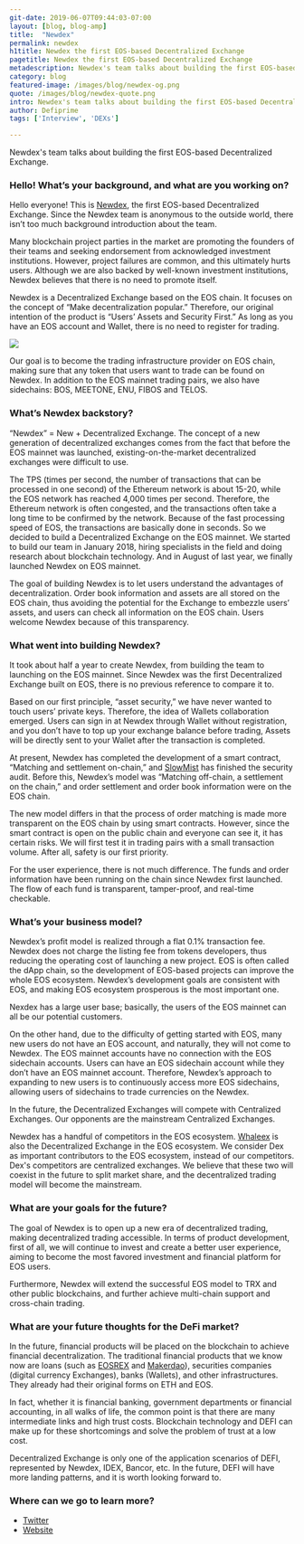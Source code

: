 ```yaml
---
git-date: 2019-06-07T09:44:03-07:00
layout: [blog, blog-amp]
title:  "Newdex"
permalink: newdex
h1title: Newdex the first EOS-based Decentralized Exchange
pagetitle: Newdex the first EOS-based Decentralized Exchange  
metadescription: Newdex's team talks about building the first EOS-based Decentralized Exchange.
category: blog
featured-image: /images/blog/newdex-og.png
quote: /images/blog/newdex-quote.png
intro: Newdex's team talks about building the first EOS-based Decentralized Exchange.
author: Defiprime
tags: ['Interview', 'DEXs']

---
```

Newdex's team talks about building the first EOS-based Decentralized Exchange.

### Hello! What’s your background, and what are you working on?

Hello everyone! This is [Newdex](https://newdex.io/), the first EOS-based Decentralized Exchange. Since the Newdex team is anonymous to the outside world, there isn’t too much background introduction about the team.

Many blockchain project parties in the market are promoting the founders of their teams and seeking endorsement from acknowledged investment institutions. However, project failures are common, and this ultimately hurts users. Although we are also backed by well-known investment institutions, Newdex believes that there is no need to promote itself.

Newdex is a Decentralized Exchange based on the EOS chain. It focuses on the concept of “Make decentralization popular.” Therefore, our original intention of the product is “Users’ Assets and Security First.” As long as you have an EOS account and Wallet, there is no need to register for trading.  

![](/images/blog/newdex1.png)

Our goal is to become the trading infrastructure provider on EOS chain, making sure that any token that users want to trade can be found on Newdex. In addition to the EOS mainnet trading pairs, we also have sidechains: BOS, MEETONE, ENU, FIBOS and TELOS.

### What’s Newdex backstory?

“Newdex” = New + Decentralized Exchange. The concept of a new generation of decentralized exchanges comes from the fact that before the EOS mainnet was launched, existing-on-the-market decentralized exchanges were difficult to use.

The TPS (times per second, the number of transactions that can be processed in one second) of the Ethereum network is about 15-20, while the EOS network has reached 4,000 times per second. Therefore, the Ethereum network is often congested, and the transactions often take a long time to be confirmed by the network. Because of the fast processing speed of EOS, the transactions are basically done in seconds.
So we decided to build a Decentralized Exchange on the EOS mainnet. We started to build our team in January 2018, hiring specialists in the field and doing research about blockchain technology. And in August of last year, we finally launched Newdex on EOS mainnet.

The goal of building Newdex is to let users understand the advantages of decentralization. Order book information and assets are all stored on the EOS chain, thus avoiding the potential for the Exchange to embezzle users’ assets, and users can check all information on the EOS chain. Users welcome Newdex because of this transparency.

### What went into building Newdex?

It took about half a year to create Newdex, from building the team to launching on the EOS mainnet. Since Newdex was the first Decentralized Exchange built on EOS, there is no previous reference to compare it to.

Based on our first principle, “asset security,” we have never wanted to touch users’ private keys. Therefore, the idea of Wallets collaboration emerged. Users can sign in at Newdex through Wallet without registration, and you don’t have to top up your exchange balance before trading, Assets will be directly sent to your Wallet after the transaction is completed.

At present, Newdex has completed the development of a smart contract, “Matching and settlement on-chain,” and [SlowMist](https://www.slowmist.com/en/) has finished the security audit. Before this, Newdex’s model was “Matching off-chain, a settlement on the chain,” and order settlement and order book information were on the EOS chain.

The new model differs in that the process of order matching is made more transparent on the EOS chain by using smart contracts. However, since the smart contract is open on the public chain and everyone can see it, it has certain risks. We will first test it in trading pairs with a small transaction volume. After all, safety is our first priority.

For the user experience, there is not much difference. The funds and order information have been running on the chain since Newdex first launched. The flow of each fund is transparent, tamper-proof, and real-time checkable.

### What’s your business model?

Newdex’s profit model is realized through a flat 0.1% transaction fee. Newdex does not charge the listing fee from tokens developers, thus reducing the operating cost of launching a new project. EOS is often called the dApp chain, so the development of EOS-based projects can improve the whole EOS ecosystem. Newdex’s development goals are consistent with EOS, and making EOS ecosystem prosperous is the most important one.

Nexdex has a large user base; basically, the users of the EOS mainnet can all be our potential customers.

On the other hand, due to the difficulty of getting started with EOS, many new users do not have an EOS account, and naturally, they will not come to Newdex. The EOS mainnet accounts have no connection with the EOS sidechain accounts. Users can have an EOS sidechain account while they don’t have an EOS mainnet account. Therefore, Newdex’s approach to expanding to new users is to continuously access more EOS sidechains, allowing users of sidechains to trade currencies on the Newdex.

In the future, the Decentralized Exchanges will compete with Centralized Exchanges. Our opponents are the mainstream Centralized Exchanges.

Newdex has a handful of competitors in the EOS ecosystem. [Whaleex](https://www.whaleex.com) is also the Decentralized Exchange in the EOS ecosystem. We consider Dex as important contributors to the EOS ecosystem, instead of our competitors. Dex's competitors are centralized exchanges. We believe that these two will coexist in the future to split market share, and the decentralized trading model will become the mainstream.

### What are your goals for the future?

The goal of Newdex is to open up a new era of decentralized trading, making decentralized trading accessible. In terms of product development, first of all, we will continue to invest and create a better user experience, aiming to become the most favored investment and financial platform for EOS users.

Furthermore, Newdex will extend the successful EOS model to TRX and other public blockchains, and further achieve multi-chain support and cross-chain trading.

### What are your future thoughts for the DeFi market?

In the future, financial products will be placed on the blockchain to achieve financial decentralization. The traditional financial products that we know now are loans (such as [EOSREX](https://eosrex.io) and [Makerdao](https://makerdao.com/)), securities companies (digital currency Exchanges), banks (Wallets), and other infrastructures. They already had their original forms on ETH and EOS.

In fact, whether it is financial banking, government departments or financial accounting, in all walks of life, the common point is that there are many intermediate links and high trust costs. Blockchain technology and DEFI can make up for these shortcomings and solve the problem of trust at a low cost.

Decentralized Exchange is only one of the application scenarios of DEFI, represented by Newdex, IDEX, Bancor, etc. In the future, DEFI will have more landing patterns, and it is worth looking forward to.

### Where can we go to learn more?

- [Twitter](https://twitter.com/NewdexOfficial)
- [Website](https://newdex.io/)
